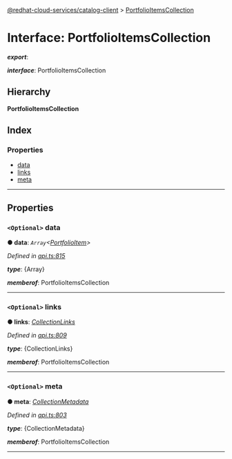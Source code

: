 [@redhat-cloud-services/catalog-client](../README.md) > [PortfolioItemsCollection](../interfaces/portfolioitemscollection.md)

# Interface: PortfolioItemsCollection

*__export__*: 

*__interface__*: PortfolioItemsCollection

## Hierarchy

**PortfolioItemsCollection**

## Index

### Properties

* [data](portfolioitemscollection.md#data)
* [links](portfolioitemscollection.md#links)
* [meta](portfolioitemscollection.md#meta)

---

## Properties

<a id="data"></a>

### `<Optional>` data

**● data**: *`Array`<[PortfolioItem](portfolioitem.md)>*

*Defined in [api.ts:815](https://github.com/RedHatInsights/javascript-clients/blob/master/packages/catalog/api.ts#L815)*

*__type__*: {Array}

*__memberof__*: PortfolioItemsCollection

___
<a id="links"></a>

### `<Optional>` links

**● links**: *[CollectionLinks](collectionlinks.md)*

*Defined in [api.ts:809](https://github.com/RedHatInsights/javascript-clients/blob/master/packages/catalog/api.ts#L809)*

*__type__*: {CollectionLinks}

*__memberof__*: PortfolioItemsCollection

___
<a id="meta"></a>

### `<Optional>` meta

**● meta**: *[CollectionMetadata](collectionmetadata.md)*

*Defined in [api.ts:803](https://github.com/RedHatInsights/javascript-clients/blob/master/packages/catalog/api.ts#L803)*

*__type__*: {CollectionMetadata}

*__memberof__*: PortfolioItemsCollection

___

